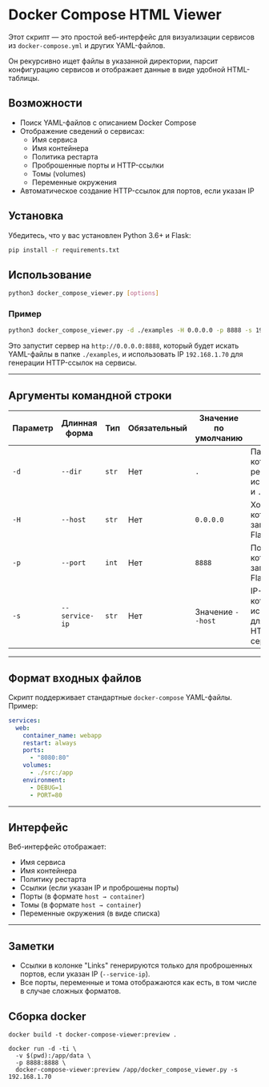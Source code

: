 # Docker Compose HTML Viewer

Этот скрипт — это простой веб-интерфейс для визуализации сервисов из `docker-compose.yml` и других YAML-файлов. 

Он рекурсивно ищет файлы в указанной директории, парсит конфигурацию сервисов и отображает данные в виде удобной HTML-таблицы.

## Возможности

- Поиск YAML-файлов с описанием Docker Compose
- Отображение сведений о сервисах:
  - Имя сервиса
  - Имя контейнера
  - Политика рестарта
  - Проброшенные порты и HTTP-ссылки
  - Томы (volumes)
  - Переменные окружения
- Автоматическое создание HTTP-ссылок для портов, если указан IP

## Установка

Убедитесь, что у вас установлен Python 3.6+ и Flask:

```bash
pip install -r requirements.txt
```

## Использование

```bash
python3 docker_compose_viewer.py [options]
```

### Пример

```bash
python3 docker_compose_viewer.py -d ./examples -H 0.0.0.0 -p 8888 -s 192.168.1.70
```

Это запустит сервер на `http://0.0.0.0:8888`, который будет искать YAML-файлы в папке `./examples`, и использовать IP `192.168.1.70` для генерации HTTP-ссылок на сервисы.

---

## Аргументы командной строки

| Параметр        | Длинная форма    | Тип      | Обязательный | Значение по умолчанию | Описание |
|----------------|------------------|----------|---------------|------------------------|----------|
| `-d`           | `--dir`          | `str`    | Нет           | `.`                    | Папка, в которой будут рекурсивно искаться `.yaml` и `.yml` файлы |
| `-H`           | `--host`         | `str`    | Нет           | `0.0.0.0`              | Хост, на котором запустить Flask-сервер |
| `-p`           | `--port`         | `int`    | Нет           | `8888`                 | Порт, на котором запустить Flask-сервер |
| `-s`           | `--service-ip`   | `str`    | Нет           | Значение `--host`      | IP-адрес, который будет использоваться для генерации HTTP-ссылок к сервисам |

---

## Формат входных файлов

Скрипт поддерживает стандартные `docker-compose` YAML-файлы. Пример:

```yaml
services:
  web:
    container_name: webapp
    restart: always
    ports:
      - "8080:80"
    volumes:
      - ./src:/app
    environment:
      - DEBUG=1
      - PORT=80
```

---

## Интерфейс

Веб-интерфейс отображает:

- Имя сервиса
- Имя контейнера
- Политику рестарта
- Ссылки (если указан IP и проброшены порты)
- Порты (в формате `host → container`)
- Томы (в формате `host → container`)
- Переменные окружения (в виде списка)

---

## Заметки

- Ссылки в колонке "Links" генерируются только для проброшенных портов, если указан IP (`--service-ip`).
- Все порты, переменные и тома отображаются как есть, в том числе в случае сложных форматов.

## Сборка docker

```commandline
docker build -t docker-compose-viewer:preview .
```

```commandline
docker run -d -ti \
  -v $(pwd):/app/data \
  -p 8888:8888 \
  docker-compose-viewer:preview /app/docker_compose_viewer.py -s 192.168.1.70
```